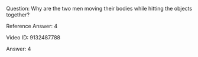 Question: Why are the two men moving their bodies while hitting the objects together?

Reference Answer: 4

Video ID: 9132487788

Answer: 4

